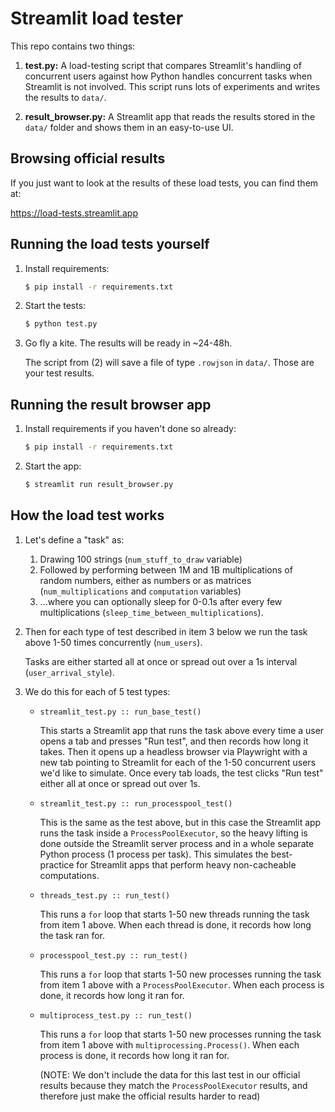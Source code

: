 # Streamlit load tester

This repo contains two things:

1. **test.py:** A load-testing script that compares Streamlit's handling of concurrent users against
   how Python handles concurrent tasks when Streamlit is not involved. This script runs lots of
   experiments and writes the results to `data/`.

2. **result_browser.py:** A Streamlit app that reads the results stored in the `data/` folder and shows
   them in an easy-to-use UI.


## Browsing official results

If you just want to look at the results of these load tests, you can find them at:

https://load-tests.streamlit.app


## Running the load tests yourself

1. Install requirements:

   ```sh
   $ pip install -r requirements.txt
   ```

2. Start the tests:

   ```sh
   $ python test.py
   ```

3. Go fly a kite. The results will be ready in ~24-48h.

   The script from (2) will save a file of type `.rowjson` in `data/`. Those are your test results.


## Running the result browser app

1. Install requirements if you haven't done so already:

   ```sh
   $ pip install -r requirements.txt
   ```

2. Start the app:

   ```sh
   $ streamlit run result_browser.py
   ```

## How the load test works

1. Let's define a "task" as:
    1. Drawing 100 strings (`num_stuff_to_draw` variable)
    2. Followed by performing between 1M and 1B multiplications of random numbers, either as numbers
       or as matrices (`num_multiplications` and `computation` variables)
    3. ...where you can optionally sleep for 0-0.1s after every few multiplications
       (`sleep_time_between_multiplications`).

2. Then for each type of test described in item 3 below we run the task above 1-50 times concurrently
   (`num_users`).
   
   Tasks are either started all at once or spread out over a 1s interval (`user_arrival_style`).

4. We do this for each of 5 test types:
    - `streamlit_test.py :: run_base_test()`

       This starts a Streamlit app that runs the task above every time a user opens a tab and presses
       "Run test", and then records how long it takes. Then it opens up a headless browser via
       Playwright with a new tab pointing to Streamlit for each of the 1-50 concurrent users we'd
       like to simulate. Once every tab loads, the test clicks "Run test" either all at once or spread
       out over 1s.

    - `streamlit_test.py :: run_processpool_test()`

       This is the same as the test above, but in this case the Streamlit app runs the task inside a
       `ProcessPoolExecutor`, so the heavy lifting is done outside the Streamlit server process and
       in a whole separate Python process (1 process per task). This simulates the best-practice for
       Streamlit apps that perform heavy non-cacheable computations.

    - `threads_test.py :: run_test()`

       This runs a `for` loop that starts 1-50 new threads running the task from item 1 above. When
       each thread is done, it records how long the task ran for.

    - `processpool_test.py :: run_test()`

       This runs a `for` loop that starts 1-50 new processes running the task from item 1 above with
       a `ProcessPoolExecutor`. When each process is done, it records how long it ran for.

    - `multiprocess_test.py :: run_test()`

       This runs a `for` loop that starts 1-50 new processes running the task from item 1 above with
       `multiprocessing.Process()`. When each process is done, it records how long it ran for.

       (NOTE: We don't include the data for this last test in our official results because they match
       the `ProcessPoolExecutor` results, and therefore just make the official results harder to read)
